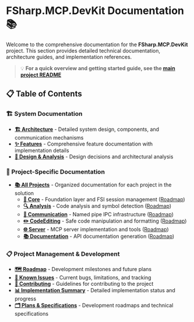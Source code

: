# FSharp.MCP.DevKit Documentation 📚

Welcome to the comprehensive documentation for the **FSharp.MCP.DevKit** project. This section provides detailed technical documentation, architecture guides, and implementation references.

> 💡 **For a quick overview and getting started guide, see the [main project README](../README.md)**

## 📋 Table of Contents

### 🏗️ System Documentation
- **[🏗️ Architecture](./Architecture.md)** - Detailed system design, components, and communication mechanisms
- **[✨ Features](./Features.md)** - Comprehensive feature documentation with implementation details
- **[📝 Design & Analysis](./DESIGN_AND_ANALYSIS.md)** - Design decisions and architectural analysis

### 📂 Project-Specific Documentation  
- **[📚 All Projects](./projects/README.md)** - Organized documentation for each project in the solution
  - **[🔧 Core](./projects/Core/)** - Foundation layer and FSI session management ([Roadmap](./projects/Core/ROADMAP.md))
  - **[🔍 Analysis](./projects/Analysis/)** - Code analysis and symbol detection ([Roadmap](./projects/Analysis/ROADMAP.md))
  - **[📡 Communication](./projects/Communication/)** - Named pipe IPC infrastructure ([Roadmap](./projects/Communication/ROADMAP.md))
  - **[✏️ CodeEditing](./projects/CodeEditing/)** - Safe code manipulation and formatting ([Roadmap](./projects/CodeEditing/ROADMAP.md))
  - **[🌐 Server](./projects/Server/)** - MCP server implementation and tools ([Roadmap](./projects/Server/ROADMAP.md))
  - **[📚 Documentation](./projects/Documentation/)** - API documentation generation ([Roadmap](./projects/Documentation/ROADMAP.md))

### 📋 Project Management & Development
- **[🗺️ Roadmap](./ROADMAP.md)** - Development milestones and future plans
- **[🐛 Known Issues](./ISSUES.md)** - Current bugs, limitations, and tracking
- **[🤝 Contributing](../CONTRIBUTING.md)** - Guidelines for contributing to the project
- **[📊 Implementation Summary](./Implementation-Summary.md)** - Detailed implementation status and progress
- **[🗂️ Plans & Specifications](./plans/)** - Development roadmaps and technical specifications

